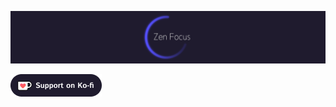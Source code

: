 
![Zen Focus Logo](https://raw.githubusercontent.com/Zen-Focus/.github/master/assets/gh-banner.png)

<a href='https://ko-fi.com/mhanki' target='_blank'><img height='36' style='border:0px;height:36px;' src='https://raw.githubusercontent.com/Zen-Focus/.github/master/assets/kofi-btn-v1.png' border='0' alt='Donate at ko-fi.com' /></a>

